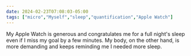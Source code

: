 ```yaml
---
date: 2024-02-23T07:08:03-05:00
tags: ["micro","Myself","sleep","quantification","Apple Watch"]
---
```

My Apple Watch is generous and congratulates me for a full night's sleep even if I miss my goal by a few minutes. My body, on the other hand, is more demanding and keeps reminding me I needed more sleep.